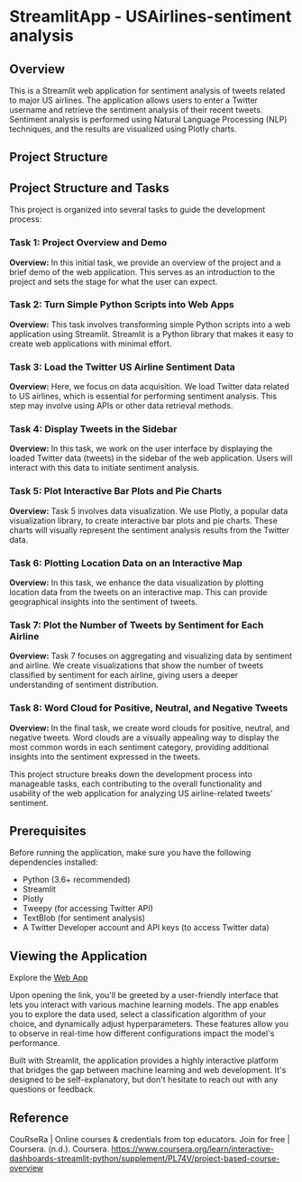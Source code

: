 # StreamlitApp - USAirlines-sentiment analysis

## Overview
This is a Streamlit web application for sentiment analysis of tweets related to major US airlines. The application allows users to enter a Twitter username and retrieve the sentiment analysis of their recent tweets. Sentiment analysis is performed using Natural Language Processing (NLP) techniques, and the results are visualized using Plotly charts.

## Project Structure

## Project Structure and Tasks

This project is organized into several tasks to guide the development process:

### Task 1: Project Overview and Demo

**Overview:** In this initial task, we provide an overview of the project and a brief demo of the web application. This serves as an introduction to the project and sets the stage for what the user can expect.

### Task 2: Turn Simple Python Scripts into Web Apps

**Overview:** This task involves transforming simple Python scripts into a web application using Streamlit. Streamlit is a Python library that makes it easy to create web applications with minimal effort.

### Task 3: Load the Twitter US Airline Sentiment Data

**Overview:** Here, we focus on data acquisition. We load Twitter data related to US airlines, which is essential for performing sentiment analysis. This step may involve using APIs or other data retrieval methods.

### Task 4: Display Tweets in the Sidebar

**Overview:** In this task, we work on the user interface by displaying the loaded Twitter data (tweets) in the sidebar of the web application. Users will interact with this data to initiate sentiment analysis.

### Task 5: Plot Interactive Bar Plots and Pie Charts

**Overview:** Task 5 involves data visualization. We use Plotly, a popular data visualization library, to create interactive bar plots and pie charts. These charts will visually represent the sentiment analysis results from the Twitter data.

### Task 6: Plotting Location Data on an Interactive Map

**Overview:** In this task, we enhance the data visualization by plotting location data from the tweets on an interactive map. This can provide geographical insights into the sentiment of tweets.

### Task 7: Plot the Number of Tweets by Sentiment for Each Airline

**Overview:** Task 7 focuses on aggregating and visualizing data by sentiment and airline. We create visualizations that show the number of tweets classified by sentiment for each airline, giving users a deeper understanding of sentiment distribution.

### Task 8: Word Cloud for Positive, Neutral, and Negative Tweets

**Overview:** In the final task, we create word clouds for positive, neutral, and negative tweets. Word clouds are a visually appealing way to display the most common words in each sentiment category, providing additional insights into the sentiment expressed in the tweets.

This project structure breaks down the development process into manageable tasks, each contributing to the overall functionality and usability of the web application for analyzing US airline-related tweets' sentiment.

## Prerequisites

Before running the application, make sure you have the following dependencies installed:

- Python (3.6+ recommended)
- Streamlit
- Plotly
- Tweepy (for accessing Twitter API)
- TextBlob (for sentiment analysis)
- A Twitter Developer account and API keys (to access Twitter data)

## Viewing the Application
Explore the [Web App](https://appapp-usairlines-sentimentanalysis.streamlit.app/)

Upon opening the link, you'll be greeted by a user-friendly interface that lets you interact with various machine learning models. The app enables you to explore the data used, select a classification algorithm of your choice, and dynamically adjust hyperparameters. These features allow you to observe in real-time how different configurations impact the model's performance.

Built with Streamlit, the application provides a highly interactive platform that bridges the gap between machine learning and web development. It's designed to be self-explanatory, but don't hesitate to reach out with any questions or feedback.

## Reference
CouRseRa | Online courses & credentials from top educators. Join for free | Coursera. (n.d.). Coursera. https://www.coursera.org/learn/interactive-dashboards-streamlit-python/supplement/PL74V/project-based-course-overview

 
